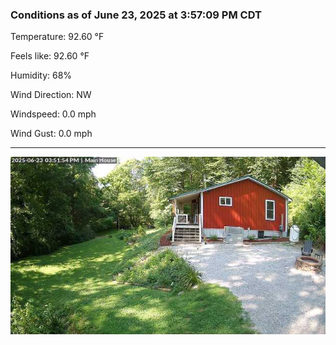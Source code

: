 ### Conditions as of June 23, 2025 at 3:57:09 PM CDT 

Temperature: 92.60 &deg;F

Feels like: 92.60 &deg;F

Humidity: 68%

Wind Direction: NW

Windspeed: 0.0 mph

Wind Gust: 0.0 mph

---

<img src="./images/latest.jpeg"/>

